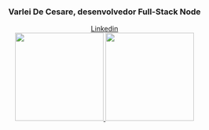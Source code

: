 <div align="center">
        <h3>Varlei De Cesare, desenvolvedor Full-Stack Node</h3>
        <a href="https://www.linkedin.com/in/varlei-de-cesare-7283741ab/">Linkedin</a>
</div>
<div align="center">
        <a href="https://github.com/VarleiDeCesare">
        <img height="180em" src="https://github-readme-stats.vercel.app/api?username=VarleiDeCesare&show_icons=true&theme=dark&include_all_commits=true&count_private=true"/>
        <img height="180em" src="https://github-readme-stats.vercel.app/api/top-langs/?username=VarleiDeCesare&layout=compact&langs_count=7&theme=dark"/>
</div>

